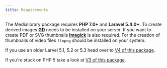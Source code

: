 ```yaml
---
title: Requirements
---
```


The Medialibrary package requires **PHP 7.0+** and **Laravel 5.4.0+**. To create derived images **[GD](http://php.net/manual/en/book.image.php)** needs to be installed on your server. If you want to create PDF or SVG thumbnails **[Imagick](http://php.net/manual/en/imagick.setresolution.php)** is also required. For the creation of thumbnails of video files `ffmpeg` should be installed on your system.

If you use an older Larvel 5.1, 5.2 or 5.3 head over to [V4 of this package](https://docs.spatie.be/laravel-medialibrary/v4/introduction).


If you're stuck on PHP 5 take a look at [V3 of this package](https://docs.spatie.be/laravel-medialibrary/v3/introduction).
